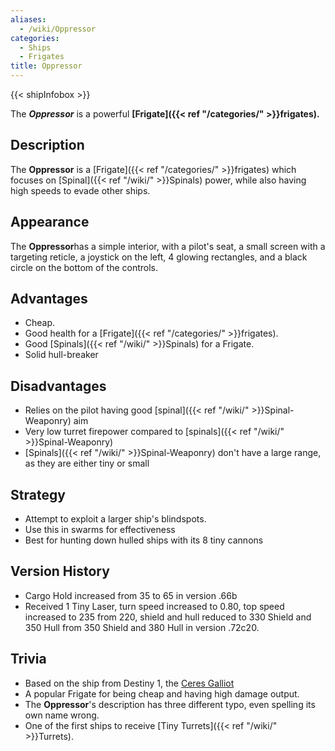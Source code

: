 ```yaml
---
aliases:
  - /wiki/Oppressor
categories:
  - Ships
  - Frigates
title: Oppressor
---
```


{{< shipInfobox >}}

The **_Oppressor_** is a powerful **[Frigate]({{< ref "/categories/" >}}frigates).**

## Description

The **Oppressor** is a [Frigate]({{< ref "/categories/" >}}frigates) which focuses on [Spinal]({{< ref "/wiki/" >}}Spinals) power, while also having high speeds to evade other ships.

## Appearance

The **Oppressor**has a simple interior, with a pilot's seat, a small screen with a targeting reticle, a joystick on the left, 4 glowing rectangles, and a black circle on the bottom of the controls.

## Advantages

- Cheap.
- Good health for a [Frigate]({{< ref "/categories/" >}}frigates).
- Good [Spinals]({{< ref "/wiki/" >}}Spinals) for a Frigate.
- Solid hull-breaker

## Disadvantages

- Relies on the pilot having good [spinal]({{< ref "/wiki/" >}}Spinal-Weaponry) aim
- Very low turret firepower compared to [spinals]({{< ref "/wiki/" >}}Spinal-Weaponry)
- [Spinals]({{< ref "/wiki/" >}}Spinal-Weaponry) don't have a large range, as they are either tiny or small

## Strategy

- Attempt to exploit a larger ship's blindspots.
- Use this in swarms for effectiveness
- Best for hunting down hulled ships with its 8 tiny cannons

## Version History

- Cargo Hold increased from 35 to 65 in version .66b
- Received 1 Tiny Laser, turn speed increased to 0.80, top speed increased to 235 from 220, shield and hull reduced to 330 Shield and 350 Hull from 350 Shield and 380 Hull in version .72c20.

## Trivia

- Based on the ship from Destiny 1, the [Ceres Galliot](https://destiny.fandom.com/wiki/Ceres_Galliot)
- A popular Frigate for being cheap and having high damage output.
- The **Oppressor**'s description has three different typo, even spelling its own name wrong.
- One of the first ships to receive [Tiny Turrets]({{< ref "/wiki/" >}}Turrets).
